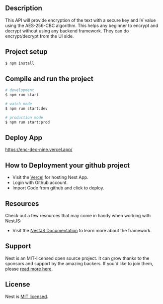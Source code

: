 
## Description
This API will provide encryption of the text with a secure key and IV value using the AES-256-CBC algorithm. This helps any beginner to encrypt and decrypt without using any backend framework. They can do encrypt/decrypt from the UI side.

## Project setup

```bash
$ npm install
```

## Compile and run the project

```bash
# development
$ npm run start

# watch mode
$ npm run start:dev

# production mode
$ npm run start:prod
```

## Deploy App
https://enc-dec-nine.vercel.app/

## How to Deployment your github project
- Visit the [Vercel](https://vercel.com/) for hosting Nest App.
- Login with Github account.
- Import Code from github and click to deploy.

## Resources

Check out a few resources that may come in handy when working with NestJS:
- Visit the [NestJS Documentation](https://docs.nestjs.com) to learn more about the framework.

## Support
Nest is an MIT-licensed open source project. It can grow thanks to the sponsors and support by the amazing backers. If you'd like to join them, please [read more here](https://docs.nestjs.com/support).

## License
Nest is [MIT licensed](https://github.com/nestjs/nest/blob/master/LICENSE).
